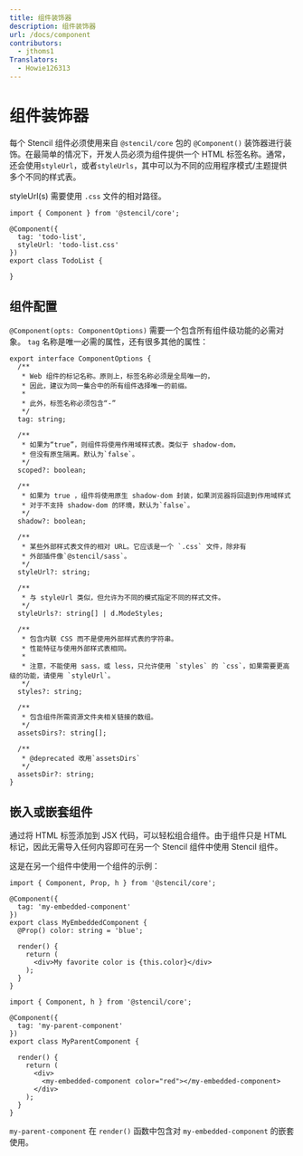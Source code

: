 ```yaml
---
title: 组件装饰器
description: 组件装饰器
url: /docs/component
contributors:
  - jthoms1
Translators:
  - Howie126313
---
```


# 组件装饰器

每个 Stencil 组件必须使用来自 `@stencil/core` 包的 `@Component()` 装饰器进行装饰。在最简单的情况下，开发人员必须为组件提供一个 HTML 标签名称。通常，还会使用`styleUrl`，或者`styleUrls`，其中可以为不同的应用程序模式/主题提供多个不同的样式表。

styleUrl(s) 需要使用 `.css` 文件的相对路径。

```tsx
import { Component } from '@stencil/core';

@Component({
  tag: 'todo-list',
  styleUrl: 'todo-list.css'
})
export class TodoList {

}
```

## 组件配置

`@Component(opts: ComponentOptions)` 需要一个包含所有组件级功能的必需对象。
`tag` 名称是唯一必需的属性，还有很多其他的属性：

```tsx
export interface ComponentOptions {
  /**
   * Web 组件的标记名称。原则上，标签名称必须是全局唯一的，
   * 因此，建议为同一集合中的所有组件选择唯一的前缀。
   *
   * 此外，标签名称必须包含“-”
   */
  tag: string;

  /**
   * 如果为“true”，则组件将使用作用域样式表。类似于 shadow-dom，
   * 但没有原生隔离。默认为`false`。
   */
  scoped?: boolean;

  /**
   * 如果为 true ，组件将使用原生 shadow-dom 封装，如果浏览器将回退到作用域样式
   * 对于不支持 shadow-dom 的环境，默认为`false`。
   */
  shadow?: boolean;

  /**
   * 某些外部样式表文件的相对 URL。它应该是一个 `.css` 文件，除非有
   * 外部插件像`@stencil/sass`。
   */
  styleUrl?: string;

  /**
   * 与 styleUrl 类似，但允许为不同的模式指定不同的样式文件。
   */
  styleUrls?: string[] | d.ModeStyles;

  /**
   * 包含内联 CSS 而不是使用外部样式表的字符串。
   * 性能特征与使用外部样式表相同。
   *
   * 注意，不能使用 sass，或 less，只允许使用 `styles` 的 `css`，如果需要更高级的功能，请使用 `styleUrl`。
   */
  styles?: string;

  /**
   * 包含组件所需资源文件夹相关链接的数组。
   */
  assetsDirs?: string[];

  /**
   * @deprecated 改用`assetsDirs`
   */
  assetsDir?: string;
}
```


## 嵌入或嵌套组件

通过将 HTML 标签添加到 JSX 代码，可以轻松组合组件。由于组件只是 HTML 标记，因此无需导入任何内容即可在另一个 Stencil 组件中使用 Stencil 组件。

这是在另一个组件中使用一个组件的示例：

```tsx
import { Component, Prop, h } from '@stencil/core';

@Component({
  tag: 'my-embedded-component'
})
export class MyEmbeddedComponent {
  @Prop() color: string = 'blue';

  render() {
    return (
      <div>My favorite color is {this.color}</div>
    );
  }
}
```

```tsx
import { Component, h } from '@stencil/core';

@Component({
  tag: 'my-parent-component'
})
export class MyParentComponent {

  render() {
    return (
      <div>
        <my-embedded-component color="red"></my-embedded-component>
      </div>
    );
  }
}
```

`my-parent-component` 在 `render()` 函数中包含对 `my-embedded-component` 的嵌套使用。
